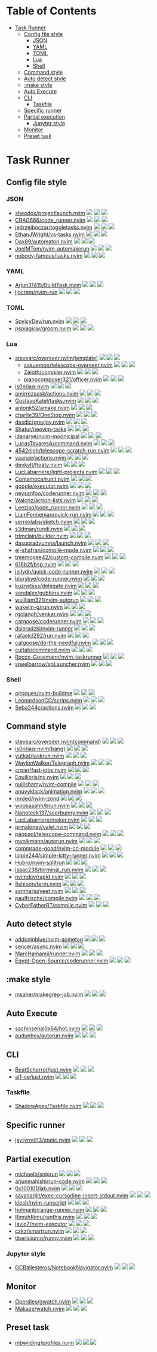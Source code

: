 # Table of Contents

<!-- toc -->

- [Task Runner](#task-runner)
  * [Config file style](#config-file-style)
    + [JSON](#json)
    + [YAML](#yaml)
    + [TOML](#toml)
    + [Lua](#lua)
    + [Shell](#shell)
  * [Command style](#command-style)
  * [Auto detect style](#auto-detect-style)
  * [:make style](#make-style)
  * [Auto Execute](#auto-execute)
  * [CLI](#cli)
    + [Taskfile](#taskfile)
  * [Specific runner](#specific-runner)
  * [Partial execution](#partial-execution)
    + [Jupyter style](#jupyter-style)
  * [Monitor](#monitor)
  * [Preset task](#preset-task)

<!-- tocstop -->

# Task Runner

## Config file style

### JSON

- [sheodox/projectlaunch.nvim](https://github.com/sheodox/projectlaunch.nvim) ![](https://img.shields.io/github/stars/sheodox/projectlaunch.nvim) ![](https://img.shields.io/github/last-commit/sheodox/projectlaunch.nvim) ![](https://img.shields.io/github/commit-activity/y/sheodox/projectlaunch.nvim)
- [CRAG666/code_runner.nvim](https://github.com/CRAG666/code_runner.nvim) ![](https://img.shields.io/github/stars/CRAG666/code_runner.nvim) ![](https://img.shields.io/github/last-commit/CRAG666/code_runner.nvim) ![](https://img.shields.io/github/commit-activity/y/CRAG666/code_runner.nvim)
- [jedrzejboczar/toggletasks.nvim](https://github.com/jedrzejboczar/toggletasks.nvim) ![](https://img.shields.io/github/stars/jedrzejboczar/toggletasks.nvim) ![](https://img.shields.io/github/last-commit/jedrzejboczar/toggletasks.nvim) ![](https://img.shields.io/github/commit-activity/y/jedrzejboczar/toggletasks.nvim)
- [EthanJWright/vs-tasks.nvim](https://github.com/EthanJWright/vs-tasks.nvim) ![](https://img.shields.io/github/stars/EthanJWright/vs-tasks.nvim) ![](https://img.shields.io/github/last-commit/EthanJWright/vs-tasks.nvim) ![](https://img.shields.io/github/commit-activity/y/EthanJWright/vs-tasks.nvim)
- [Dax89/automaton.nvim](https://github.com/Dax89/automaton.nvim) ![](https://img.shields.io/github/stars/Dax89/automaton.nvim) ![](https://img.shields.io/github/last-commit/Dax89/automaton.nvim) ![](https://img.shields.io/github/commit-activity/y/Dax89/automaton.nvim)
- [JoelMTom/nvim-automakerun](https://github.com/JoelMTom/nvim-automakerun) ![](https://img.shields.io/github/stars/JoelMTom/nvim-automakerun) ![](https://img.shields.io/github/last-commit/JoelMTom/nvim-automakerun) ![](https://img.shields.io/github/commit-activity/y/JoelMTom/nvim-automakerun)
- [nobody-famous/tasks.nvim](https://github.com/nobody-famous/tasks.nvim) ![](https://img.shields.io/github/stars/nobody-famous/tasks.nvim) ![](https://img.shields.io/github/last-commit/nobody-famous/tasks.nvim) ![](https://img.shields.io/github/commit-activity/y/nobody-famous/tasks.nvim)

### YAML

- [Arjun31415/BuildTask.nvim](https://github.com/Arjun31415/BuildTask.nvim) ![](https://img.shields.io/github/stars/Arjun31415/BuildTask.nvim) ![](https://img.shields.io/github/last-commit/Arjun31415/BuildTask.nvim) ![](https://img.shields.io/github/commit-activity/y/Arjun31415/BuildTask.nvim)
- [jjocram/nvim-run](https://github.com/jjocram/nvim-run) ![](https://img.shields.io/github/stars/jjocram/nvim-run) ![](https://img.shields.io/github/last-commit/jjocram/nvim-run) ![](https://img.shields.io/github/commit-activity/y/jjocram/nvim-run)

### TOML

- [SpyicyDev/run.nvim](https://github.com/SpyicyDev/run.nvim) ![](https://img.shields.io/github/stars/SpyicyDev/run.nvim) ![](https://img.shields.io/github/last-commit/SpyicyDev/run.nvim) ![](https://img.shields.io/github/commit-activity/y/SpyicyDev/run.nvim)
- [pspiagicw/groom.nvim](https://github.com/pspiagicw/groom.nvim) ![](https://img.shields.io/github/stars/pspiagicw/groom.nvim) ![](https://img.shields.io/github/last-commit/pspiagicw/groom.nvim) ![](https://img.shields.io/github/commit-activity/y/pspiagicw/groom.nvim)

### Lua

- [stevearc/overseer.nvim(template)](https://github.com/stevearc/overseer.nvim) ![](https://img.shields.io/github/stars/stevearc/overseer.nvim) ![](https://img.shields.io/github/last-commit/stevearc/overseer.nvim) ![](https://img.shields.io/github/commit-activity/y/stevearc/overseer.nvim)
  - [sakuemon/telescope-overseer.nvim](https://github.com/sakuemon/telescope-overseer.nvim) ![](https://img.shields.io/github/stars/sakuemon/telescope-overseer.nvim) ![](https://img.shields.io/github/last-commit/sakuemon/telescope-overseer.nvim) ![](https://img.shields.io/github/commit-activity/y/sakuemon/telescope-overseer.nvim)
  - [Zeioth/compiler.nvim](https://github.com/Zeioth/compiler.nvim) ![](https://img.shields.io/github/stars/Zeioth/compiler.nvim) ![](https://img.shields.io/github/last-commit/Zeioth/compiler.nvim) ![](https://img.shields.io/github/commit-activity/y/Zeioth/compiler.nvim)
  - [pianocomposer321/officer.nvim](https://github.com/pianocomposer321/officer.nvim) ![](https://img.shields.io/github/stars/pianocomposer321/officer.nvim) ![](https://img.shields.io/github/last-commit/pianocomposer321/officer.nvim) ![](https://img.shields.io/github/commit-activity/y/pianocomposer321/officer.nvim)
- [is0n/jaq-nvim](https://github.com/is0n/jaq-nvim) ![](https://img.shields.io/github/stars/is0n/jaq-nvim) ![](https://img.shields.io/github/last-commit/is0n/jaq-nvim) ![](https://img.shields.io/github/commit-activity/y/is0n/jaq-nvim)
- [amirrezaask/actions.nvim](https://github.com/amirrezaask/actions.nvim) ![](https://img.shields.io/github/stars/amirrezaask/actions.nvim) ![](https://img.shields.io/github/last-commit/amirrezaask/actions.nvim) ![](https://img.shields.io/github/commit-activity/y/amirrezaask/actions.nvim)
- [GustavoKatel/tasks.nvim](https://github.com/GustavoKatel/tasks.nvim) ![](https://img.shields.io/github/stars/GustavoKatel/tasks.nvim) ![](https://img.shields.io/github/last-commit/GustavoKatel/tasks.nvim) ![](https://img.shields.io/github/commit-activity/y/GustavoKatel/tasks.nvim)
- [antonk52/amake.nvim](https://github.com/antonk52/amake.nvim) ![](https://img.shields.io/github/stars/antonk52/amake.nvim) ![](https://img.shields.io/github/last-commit/antonk52/amake.nvim) ![](https://img.shields.io/github/commit-activity/y/antonk52/amake.nvim)
- [charlie39/OneStop.nvim](https://github.com/charlie39/OneStop.nvim) ![](https://img.shields.io/github/stars/charlie39/OneStop.nvim) ![](https://img.shields.io/github/last-commit/charlie39/OneStop.nvim) ![](https://img.shields.io/github/commit-activity/y/charlie39/OneStop.nvim)
- [desdic/greyjoy.nvim](https://github.com/desdic/greyjoy.nvim) ![](https://img.shields.io/github/stars/desdic/greyjoy.nvim) ![](https://img.shields.io/github/last-commit/desdic/greyjoy.nvim) ![](https://img.shields.io/github/commit-activity/y/desdic/greyjoy.nvim)
- [Shatur/neovim-tasks](https://github.com/Shatur/neovim-tasks) ![](https://img.shields.io/github/stars/Shatur/neovim-tasks) ![](https://img.shields.io/github/last-commit/Shatur/neovim-tasks) ![](https://img.shields.io/github/commit-activity/y/Shatur/neovim-tasks)
- [idanarye/nvim-moonicipal](https://github.com/idanarye/nvim-moonicipal) ![](https://img.shields.io/github/stars/idanarye/nvim-moonicipal) ![](https://img.shields.io/github/last-commit/idanarye/nvim-moonicipal) ![](https://img.shields.io/github/commit-activity/y/idanarye/nvim-moonicipal)
- [LucasTavaresA/command.nvim](https://github.com/LucasTavaresA/command.nvim) ![](https://img.shields.io/github/stars/LucasTavaresA/command.nvim) ![](https://img.shields.io/github/last-commit/LucasTavaresA/command.nvim) ![](https://img.shields.io/github/commit-activity/y/LucasTavaresA/command.nvim)
- [4542elgh/telescope-scratch-run.nvim](https://github.com/4542elgh/telescope-scratch-run.nvim) ![](https://img.shields.io/github/stars/4542elgh/telescope-scratch-run.nvim) ![](https://img.shields.io/github/last-commit/4542elgh/telescope-scratch-run.nvim) ![](https://img.shields.io/github/commit-activity/y/4542elgh/telescope-scratch-run.nvim)
- [yaanae/actions.nvim](https://github.com/yaanae/actions.nvim) ![](https://img.shields.io/github/stars/yaanae/actions.nvim) ![](https://img.shields.io/github/last-commit/yaanae/actions.nvim) ![](https://img.shields.io/github/commit-activity/y/yaanae/actions.nvim)
- [devkvlt/floaty.nvim](https://github.com/devkvlt/floaty.nvim) ![](https://img.shields.io/github/stars/devkvlt/floaty.nvim) ![](https://img.shields.io/github/last-commit/devkvlt/floaty.nvim) ![](https://img.shields.io/github/commit-activity/y/devkvlt/floaty.nvim)
- [LucLabarriere/light-projects.nvim](https://github.com/LucLabarriere/light-projects.nvim) ![](https://img.shields.io/github/stars/LucLabarriere/light-projects.nvim) ![](https://img.shields.io/github/last-commit/LucLabarriere/light-projects.nvim) ![](https://img.shields.io/github/commit-activity/y/LucLabarriere/light-projects.nvim)
- [Comamoca/runit.nvim](https://github.com/Comamoca/runit.nvim) ![](https://img.shields.io/github/stars/Comamoca/runit.nvim) ![](https://img.shields.io/github/last-commit/Comamoca/runit.nvim) ![](https://img.shields.io/github/commit-activity/y/Comamoca/runit.nvim)
- [google/executor.nvim](https://github.com/google/executor.nvim) ![](https://img.shields.io/github/stars/google/executor.nvim) ![](https://img.shields.io/github/last-commit/google/executor.nvim) ![](https://img.shields.io/github/commit-activity/y/google/executor.nvim)
- [neysanfoo/coderunner.nvim](https://github.com/neysanfoo/coderunner.nvim) ![](https://img.shields.io/github/stars/neysanfoo/coderunner.nvim) ![](https://img.shields.io/github/last-commit/neysanfoo/coderunner.nvim) ![](https://img.shields.io/github/commit-activity/y/neysanfoo/coderunner.nvim)
- [Walcriz/action-lists.nvim](https://github.com/Walcriz/action-lists.nvim) ![](https://img.shields.io/github/stars/Walcriz/action-lists.nvim) ![](https://img.shields.io/github/last-commit/Walcriz/action-lists.nvim) ![](https://img.shields.io/github/commit-activity/y/Walcriz/action-lists.nvim)
- [Leeziao/code_runner.nvim](https://github.com/Leeziao/code_runner.nvim) ![](https://img.shields.io/github/stars/Leeziao/code_runner.nvim) ![](https://img.shields.io/github/last-commit/Leeziao/code_runner.nvim) ![](https://img.shields.io/github/commit-activity/y/Leeziao/code_runner.nvim)
- [LiamFenneman/quick-run.nvim](https://github.com/LiamFenneman/quick-run.nvim) ![](https://img.shields.io/github/stars/LiamFenneman/quick-run.nvim) ![](https://img.shields.io/github/last-commit/LiamFenneman/quick-run.nvim) ![](https://img.shields.io/github/commit-activity/y/LiamFenneman/quick-run.nvim)
- [serrexlabs/sketch.nvim](https://github.com/serrexlabs/sketch.nvim) ![](https://img.shields.io/github/stars/serrexlabs/sketch.nvim) ![](https://img.shields.io/github/last-commit/serrexlabs/sketch.nvim) ![](https://img.shields.io/github/commit-activity/y/serrexlabs/sketch.nvim)
- [s3dman/rundi.nvim](https://github.com/s3dman/rundi.nvim) ![](https://img.shields.io/github/stars/s3dman/rundi.nvim) ![](https://img.shields.io/github/last-commit/s3dman/rundi.nvim) ![](https://img.shields.io/github/commit-activity/y/s3dman/rundi.nvim)
- [trimclain/builder.nvim](https://github.com/trimclain/builder.nvim) ![](https://img.shields.io/github/stars/trimclain/builder.nvim) ![](https://img.shields.io/github/last-commit/trimclain/builder.nvim) ![](https://img.shields.io/github/commit-activity/y/trimclain/builder.nvim)
- [dasupradyumna/launch.nvim](https://github.com/dasupradyumna/launch.nvim) ![](https://img.shields.io/github/stars/dasupradyumna/launch.nvim) ![](https://img.shields.io/github/last-commit/dasupradyumna/launch.nvim) ![](https://img.shields.io/github/commit-activity/y/dasupradyumna/launch.nvim)
- [ej-shafran/compile-mode.nvim](https://github.com/ej-shafran/compile-mode.nvim) ![](https://img.shields.io/github/stars/ej-shafran/compile-mode.nvim) ![](https://img.shields.io/github/last-commit/ej-shafran/compile-mode.nvim) ![](https://img.shields.io/github/commit-activity/y/ej-shafran/compile-mode.nvim)
- [treemcgee42/custom-compile.nvim](https://github.com/treemcgee42/custom-compile.nvim) ![](https://img.shields.io/github/stars/treemcgee42/custom-compile.nvim) ![](https://img.shields.io/github/last-commit/treemcgee42/custom-compile.nvim) ![](https://img.shields.io/github/commit-activity/y/treemcgee42/custom-compile.nvim)
- [616b2f/bsp.nvim](https://github.com/616b2f/bsp.nvim) ![](https://img.shields.io/github/stars/616b2f/bsp.nvim) ![](https://img.shields.io/github/last-commit/616b2f/bsp.nvim) ![](https://img.shields.io/github/commit-activity/y/616b2f/bsp.nvim)
- [jellydn/quick-code-runner.nvim](https://github.com/jellydn/quick-code-runner.nvim) ![](https://img.shields.io/github/stars/jellydn/quick-code-runner.nvim) ![](https://img.shields.io/github/last-commit/jellydn/quick-code-runner.nvim) ![](https://img.shields.io/github/commit-activity/y/jellydn/quick-code-runner.nvim)
- [blurskye/code-runner.nvim](https://github.com/blurskye/code-runner.nvim) ![](https://img.shields.io/github/stars/blurskye/code-runner.nvim) ![](https://img.shields.io/github/last-commit/blurskye/code-runner.nvim) ![](https://img.shields.io/github/commit-activity/y/blurskye/code-runner.nvim)
- [kuznetsss/delegate.nvim](https://github.com/kuznetsss/delegate.nvim) ![](https://img.shields.io/github/stars/kuznetsss/delegate.nvim) ![](https://img.shields.io/github/last-commit/kuznetsss/delegate.nvim) ![](https://img.shields.io/github/commit-activity/y/kuznetsss/delegate.nvim)
- [sondalex/gubbins.nvim](https://github.com/sondalex/gubbins.nvim) ![](https://img.shields.io/github/stars/sondalex/gubbins.nvim) ![](https://img.shields.io/github/last-commit/sondalex/gubbins.nvim) ![](https://img.shields.io/github/commit-activity/y/sondalex/gubbins.nvim)
- [wuilliam321/nvim-autorun](https://github.com/wuilliam321/nvim-autorun) ![](https://img.shields.io/github/stars/wuilliam321/nvim-autorun) ![](https://img.shields.io/github/last-commit/wuilliam321/nvim-autorun) ![](https://img.shields.io/github/commit-activity/y/wuilliam321/nvim-autorun)
- [wakelin-g/run.nvim](https://github.com/wakelin-g/run.nvim) ![](https://img.shields.io/github/stars/wakelin-g/run.nvim) ![](https://img.shields.io/github/last-commit/wakelin-g/run.nvim) ![](https://img.shields.io/github/commit-activity/y/wakelin-g/run.nvim)
- [rgolangh/venkat.nvim](https://github.com/rgolangh/venkat.nvim) ![](https://img.shields.io/github/stars/rgolangh/venkat.nvim) ![](https://img.shields.io/github/last-commit/rgolangh/venkat.nvim) ![](https://img.shields.io/github/commit-activity/y/rgolangh/venkat.nvim)
- [catgoose/coderunner.nvim](https://github.com/catgoose/coderunner.nvim) ![](https://img.shields.io/github/stars/catgoose/coderunner.nvim) ![](https://img.shields.io/github/last-commit/catgoose/coderunner.nvim) ![](https://img.shields.io/github/commit-activity/y/catgoose/coderunner.nvim)
- [dsieradzki/nvim-runner](https://github.com/dsieradzki/nvim-runner) ![](https://img.shields.io/github/stars/dsieradzki/nvim-runner) ![](https://img.shields.io/github/last-commit/dsieradzki/nvim-runner) ![](https://img.shields.io/github/commit-activity/y/dsieradzki/nvim-runner)
- [rafaelcl292/run.nvim](https://github.com/rafaelcl292/run.nvim) ![](https://img.shields.io/github/stars/rafaelcl292/run.nvim) ![](https://img.shields.io/github/last-commit/rafaelcl292/run.nvim) ![](https://img.shields.io/github/commit-activity/y/rafaelcl292/run.nvim)
- [catgoose/do-the-needful.nvim](https://github.com/catgoose/do-the-needful.nvim) ![](https://img.shields.io/github/stars/catgoose/do-the-needful.nvim) ![](https://img.shields.io/github/last-commit/catgoose/do-the-needful.nvim) ![](https://img.shields.io/github/commit-activity/y/catgoose/do-the-needful.nvim)
- [cultab/command.nvim](https://github.com/cultab/command.nvim) ![](https://img.shields.io/github/stars/cultab/command.nvim) ![](https://img.shields.io/github/last-commit/cultab/command.nvim) ![](https://img.shields.io/github/commit-activity/y/cultab/command.nvim)
- [Rocco-Gossmann/nvim-taskrunner](https://github.com/Rocco-Gossmann/nvim-taskrunner) ![](https://img.shields.io/github/stars/Rocco-Gossmann/nvim-taskrunner) ![](https://img.shields.io/github/last-commit/Rocco-Gossmann/nvim-taskrunner) ![](https://img.shields.io/github/commit-activity/y/Rocco-Gossmann/nvim-taskrunner)
- [speelbarrow/spLauncher.nvim](https://github.com/speelbarrow/spLauncher.nvim) ![](https://img.shields.io/github/stars/speelbarrow/spLauncher.nvim) ![](https://img.shields.io/github/last-commit/speelbarrow/spLauncher.nvim) ![](https://img.shields.io/github/commit-activity/y/speelbarrow/spLauncher.nvim)

### Shell

- [ojroques/nvim-buildme](https://github.com/ojroques/nvim-buildme) ![](https://img.shields.io/github/stars/ojroques/nvim-buildme) ![](https://img.shields.io/github/last-commit/ojroques/nvim-buildme) ![](https://img.shields.io/github/commit-activity/y/ojroques/nvim-buildme)
- [LeonardsonCC/scrips.nvim](https://github.com/LeonardsonCC/scrips.nvim) ![](https://img.shields.io/github/stars/LeonardsonCC/scrips.nvim) ![](https://img.shields.io/github/last-commit/LeonardsonCC/scrips.nvim) ![](https://img.shields.io/github/commit-activity/y/LeonardsonCC/scrips.nvim)
- [Seba244c/actions.nvim](https://github.com/Seba244c/actions.nvim) ![](https://img.shields.io/github/stars/Seba244c/actions.nvim) ![](https://img.shields.io/github/last-commit/Seba244c/actions.nvim) ![](https://img.shields.io/github/commit-activity/y/Seba244c/actions.nvim)

## Command style

- [stevearc/overseer.nvim(command)](https://github.com/stevearc/overseer.nvim) ![](https://img.shields.io/github/stars/stevearc/overseer.nvim) ![](https://img.shields.io/github/last-commit/stevearc/overseer.nvim) ![](https://img.shields.io/github/commit-activity/y/stevearc/overseer.nvim)
- [is0n/jaq-nvim(bang)](https://github.com/is0n/jaq-nvim) ![](https://img.shields.io/github/stars/is0n/jaq-nvim) ![](https://img.shields.io/github/last-commit/is0n/jaq-nvim) ![](https://img.shields.io/github/commit-activity/y/is0n/jaq-nvim)
- [yutkat/taskrun.nvim](https://github.com/yutkat/taskrun.nvim) ![](https://img.shields.io/github/stars/yutkat/taskrun.nvim) ![](https://img.shields.io/github/last-commit/yutkat/taskrun.nvim) ![](https://img.shields.io/github/commit-activity/y/yutkat/taskrun.nvim)
- [WaylonWalker/Telegraph.nvim](https://github.com/WaylonWalker/Telegraph.nvim) ![](https://img.shields.io/github/stars/WaylonWalker/Telegraph.nvim) ![](https://img.shields.io/github/last-commit/WaylonWalker/Telegraph.nvim) ![](https://img.shields.io/github/commit-activity/y/WaylonWalker/Telegraph.nvim)
- [crpier/fast-jobs.nvim](https://github.com/crpier/fast-jobs.nvim) ![](https://img.shields.io/github/stars/crpier/fast-jobs.nvim) ![](https://img.shields.io/github/last-commit/crpier/fast-jobs.nvim) ![](https://img.shields.io/github/commit-activity/y/crpier/fast-jobs.nvim)
- [Equilibris/nx.nvim](https://github.com/Equilibris/nx.nvim) ![](https://img.shields.io/github/stars/Equilibris/nx.nvim) ![](https://img.shields.io/github/last-commit/Equilibris/nx.nvim) ![](https://img.shields.io/github/commit-activity/y/Equilibris/nx.nvim)
- [nullishamy/nvim-compile](https://github.com/nullishamy/nvim-compile) ![](https://img.shields.io/github/stars/nullishamy/nvim-compile) ![](https://img.shields.io/github/last-commit/nullishamy/nvim-compile) ![](https://img.shields.io/github/commit-activity/y/nullishamy/nvim-compile)
- [anuvyklack/animation.nvim](https://github.com/anuvyklack/animation.nvim) ![](https://img.shields.io/github/stars/anuvyklack/animation.nvim) ![](https://img.shields.io/github/last-commit/anuvyklack/animation.nvim) ![](https://img.shields.io/github/commit-activity/y/anuvyklack/animation.nvim)
- [mrded/nvim-zond](https://github.com/mrded/nvim-zond) ![](https://img.shields.io/github/stars/mrded/nvim-zond) ![](https://img.shields.io/github/last-commit/mrded/nvim-zond) ![](https://img.shields.io/github/commit-activity/y/mrded/nvim-zond)
- [woosaaahh/brun.nvim](https://github.com/woosaaahh/brun.nvim) ![](https://img.shields.io/github/stars/woosaaahh/brun.nvim) ![](https://img.shields.io/github/last-commit/woosaaahh/brun.nvim) ![](https://img.shields.io/github/commit-activity/y/woosaaahh/brun.nvim)
- [Nanoteck137/scorbunny.nvim](https://github.com/Nanoteck137/scorbunny.nvim) ![](https://img.shields.io/github/stars/Nanoteck137/scorbunny.nvim) ![](https://img.shields.io/github/last-commit/Nanoteck137/scorbunny.nvim) ![](https://img.shields.io/github/commit-activity/y/Nanoteck137/scorbunny.nvim)
- [LucLabarriere/maker.nvim](https://github.com/LucLabarriere/maker.nvim) ![](https://img.shields.io/github/stars/LucLabarriere/maker.nvim) ![](https://img.shields.io/github/last-commit/LucLabarriere/maker.nvim) ![](https://img.shields.io/github/commit-activity/y/LucLabarriere/maker.nvim)
- [prmaloney/valet.nvim](https://github.com/prmaloney/valet.nvim) ![](https://img.shields.io/github/stars/prmaloney/valet.nvim) ![](https://img.shields.io/github/last-commit/prmaloney/valet.nvim) ![](https://img.shields.io/github/commit-activity/y/prmaloney/valet.nvim)
- [paopaol/telescope-command.nvim](https://github.com/paopaol/telescope-command.nvim) ![](https://img.shields.io/github/stars/paopaol/telescope-command.nvim) ![](https://img.shields.io/github/last-commit/paopaol/telescope-command.nvim) ![](https://img.shields.io/github/commit-activity/y/paopaol/telescope-command.nvim)
- [mvolkmann/autorun.nvim](https://github.com/mvolkmann/autorun.nvim) ![](https://img.shields.io/github/stars/mvolkmann/autorun.nvim) ![](https://img.shields.io/github/last-commit/mvolkmann/autorun.nvim) ![](https://img.shields.io/github/commit-activity/y/mvolkmann/autorun.nvim)
- [commrade-goad/nvim-cc-module](https://github.com/commrade-goad/nvim-cc-module) ![](https://img.shields.io/github/stars/commrade-goad/nvim-cc-module) ![](https://img.shields.io/github/last-commit/commrade-goad/nvim-cc-module) ![](https://img.shields.io/github/commit-activity/y/commrade-goad/nvim-cc-module)
- [lolpie244/simple-kitty-runner.nvim](https://github.com/lolpie244/simple-kitty-runner.nvim) ![](https://img.shields.io/github/stars/lolpie244/simple-kitty-runner.nvim) ![](https://img.shields.io/github/last-commit/lolpie244/simple-kitty-runner.nvim) ![](https://img.shields.io/github/commit-activity/y/lolpie244/simple-kitty-runner.nvim)
- [Hubro/nvim-splitrun](https://github.com/Hubro/nvim-splitrun) ![](https://img.shields.io/github/stars/Hubro/nvim-splitrun) ![](https://img.shields.io/github/last-commit/Hubro/nvim-splitrun) ![](https://img.shields.io/github/commit-activity/y/Hubro/nvim-splitrun)
- [isaac238/terminal_run.nvim](https://github.com/isaac238/terminal_run.nvim) ![](https://img.shields.io/github/stars/isaac238/terminal_run.nvim) ![](https://img.shields.io/github/last-commit/isaac238/terminal_run.nvim) ![](https://img.shields.io/github/commit-activity/y/isaac238/terminal_run.nvim)
- [nvimdev/rapid.nvim](https://github.com/nvimdev/rapid.nvim) ![](https://img.shields.io/github/stars/nvimdev/rapid.nvim) ![](https://img.shields.io/github/last-commit/nvimdev/rapid.nvim) ![](https://img.shields.io/github/commit-activity/y/nvimdev/rapid.nvim)
- [fishioon/term.nvim](https://github.com/fishioon/term.nvim) ![](https://img.shields.io/github/stars/fishioon/term.nvim) ![](https://img.shields.io/github/last-commit/fishioon/term.nvim) ![](https://img.shields.io/github/commit-activity/y/fishioon/term.nvim)
- [samharju/yeet.nvim](https://github.com/samharju/yeet.nvim) ![](https://img.shields.io/github/stars/samharju/yeet.nvim) ![](https://img.shields.io/github/last-commit/samharju/yeet.nvim) ![](https://img.shields.io/github/commit-activity/y/samharju/yeet.nvim)
- [paulfrische/compile.nvim](https://github.com/paulfrische/compile.nvim) ![](https://img.shields.io/github/stars/paulfrische/compile.nvim) ![](https://img.shields.io/github/last-commit/paulfrische/compile.nvim) ![](https://img.shields.io/github/commit-activity/y/paulfrische/compile.nvim)
- [CyberFatherRT/compile.nvim](https://github.com/CyberFatherRT/compile.nvim) ![](https://img.shields.io/github/stars/CyberFatherRT/compile.nvim) ![](https://img.shields.io/github/last-commit/CyberFatherRT/compile.nvim) ![](https://img.shields.io/github/commit-activity/y/CyberFatherRT/compile.nvim)

## Auto detect style

- [addcninblue/nvim-acmetag](https://github.com/addcninblue/nvim-acmetag) ![](https://img.shields.io/github/stars/addcninblue/nvim-acmetag) ![](https://img.shields.io/github/last-commit/addcninblue/nvim-acmetag) ![](https://img.shields.io/github/commit-activity/y/addcninblue/nvim-acmetag)
- [sencer/async.nvim](https://github.com/sencer/async.nvim) ![](https://img.shields.io/github/stars/sencer/async.nvim) ![](https://img.shields.io/github/last-commit/sencer/async.nvim) ![](https://img.shields.io/github/commit-activity/y/sencer/async.nvim)
- [MarcHamamji/runner.nvim](https://github.com/MarcHamamji/runner.nvim) ![](https://img.shields.io/github/stars/MarcHamamji/runner.nvim) ![](https://img.shields.io/github/last-commit/MarcHamamji/runner.nvim) ![](https://img.shields.io/github/commit-activity/y/MarcHamamji/runner.nvim)
- [Egypt-Open-Source/coderunner.nvim](https://github.com/Egypt-Open-Source/coderunner.nvim) ![](https://img.shields.io/github/stars/Egypt-Open-Source/coderunner.nvim) ![](https://img.shields.io/github/last-commit/Egypt-Open-Source/coderunner.nvim) ![](https://img.shields.io/github/commit-activity/y/Egypt-Open-Source/coderunner.nvim)

## :make style

- [msaher/makegrep-job.nvim](https://github.com/msaher/makegrep-job.nvim) ![](https://img.shields.io/github/stars/msaher/makegrep-job.nvim) ![](https://img.shields.io/github/last-commit/msaher/makegrep-job.nvim) ![](https://img.shields.io/github/commit-activity/y/msaher/makegrep-job.nvim)

## Auto Execute

- [sachinsenal0x64/hot.nvim](https://github.com/sachinsenal0x64/hot.nvim) ![](https://img.shields.io/github/stars/sachinsenal0x64/hot.nvim) ![](https://img.shields.io/github/last-commit/sachinsenal0x64/hot.nvim) ![](https://img.shields.io/github/commit-activity/y/sachinsenal0x64/hot.nvim)
- [audunhov/autorun.nvim](https://github.com/audunhov/autorun.nvim) ![](https://img.shields.io/github/stars/audunhov/autorun.nvim) ![](https://img.shields.io/github/last-commit/audunhov/autorun.nvim) ![](https://img.shields.io/github/commit-activity/y/audunhov/autorun.nvim)

## CLI

- [BeatScherrer/just.nvim](https://github.com/BeatScherrer/just.nvim) ![](https://img.shields.io/github/stars/BeatScherrer/just.nvim) ![](https://img.shields.io/github/last-commit/BeatScherrer/just.nvim) ![](https://img.shields.io/github/commit-activity/y/BeatScherrer/just.nvim)
- [al1-ce/just.nvim](https://github.com/al1-ce/just.nvim) ![](https://img.shields.io/github/stars/al1-ce/just.nvim) ![](https://img.shields.io/github/last-commit/al1-ce/just.nvim) ![](https://img.shields.io/github/commit-activity/y/al1-ce/just.nvim)

### Taskfile

- [ShadowApex/Taskfile.nvim](https://github.com/ShadowApex/Taskfile.nvim) ![](https://img.shields.io/github/stars/ShadowApex/Taskfile.nvim) ![](https://img.shields.io/github/last-commit/ShadowApex/Taskfile.nvim) ![](https://img.shields.io/github/commit-activity/y/ShadowApex/Taskfile.nvim)

## Specific runner

- [jaytyrrell13/static.nvim](https://github.com/jaytyrrell13/static.nvim) ![](https://img.shields.io/github/stars/jaytyrrell13/static.nvim) ![](https://img.shields.io/github/last-commit/jaytyrrell13/static.nvim) ![](https://img.shields.io/github/commit-activity/y/jaytyrrell13/static.nvim)

## Partial execution

- [michaelb/sniprun](https://github.com/michaelb/sniprun) ![](https://img.shields.io/github/stars/michaelb/sniprun) ![](https://img.shields.io/github/last-commit/michaelb/sniprun) ![](https://img.shields.io/github/commit-activity/y/michaelb/sniprun)
- [arjunmahishi/run-code.nvim](https://github.com/arjunmahishi/run-code.nvim) ![](https://img.shields.io/github/stars/arjunmahishi/run-code.nvim) ![](https://img.shields.io/github/last-commit/arjunmahishi/run-code.nvim) ![](https://img.shields.io/github/commit-activity/y/arjunmahishi/run-code.nvim)
- [0x100101/lab.nvim](https://github.com/0x100101/lab.nvim) ![](https://img.shields.io/github/stars/0x100101/lab.nvim) ![](https://img.shields.io/github/last-commit/0x100101/lab.nvim) ![](https://img.shields.io/github/commit-activity/y/0x100101/lab.nvim)
- [sayanarijit/exec-cursorline-insert-stdout.nvim](https://github.com/sayanarijit/exec-cursorline-insert-stdout.nvim) ![](https://img.shields.io/github/stars/sayanarijit/exec-cursorline-insert-stdout.nvim) ![](https://img.shields.io/github/last-commit/sayanarijit/exec-cursorline-insert-stdout.nvim) ![](https://img.shields.io/github/commit-activity/y/sayanarijit/exec-cursorline-insert-stdout.nvim)
- [klesh/nvim-runscript](https://github.com/klesh/nvim-runscript) ![](https://img.shields.io/github/stars/klesh/nvim-runscript) ![](https://img.shields.io/github/last-commit/klesh/nvim-runscript) ![](https://img.shields.io/github/commit-activity/y/klesh/nvim-runscript)
- [holmanb/range-runner.nvim](https://github.com/holmanb/range-runner.nvim) ![](https://img.shields.io/github/stars/holmanb/range-runner.nvim) ![](https://img.shields.io/github/last-commit/holmanb/range-runner.nvim) ![](https://img.shields.io/github/commit-activity/y/holmanb/range-runner.nvim)
- [RimuhRimu/runthis.nvim](https://github.com/RimuhRimu/runthis.nvim) ![](https://img.shields.io/github/stars/RimuhRimu/runthis.nvim) ![](https://img.shields.io/github/last-commit/RimuhRimu/runthis.nvim) ![](https://img.shields.io/github/commit-activity/y/RimuhRimu/runthis.nvim)
- [javio7/nvim-executor](https://github.com/javio7/nvim-executor) ![](https://img.shields.io/github/stars/javio7/nvim-executor) ![](https://img.shields.io/github/last-commit/javio7/nvim-executor) ![](https://img.shields.io/github/commit-activity/y/javio7/nvim-executor)
- [czkz/smartrun.nvim](https://github.com/czkz/smartrun.nvim) ![](https://img.shields.io/github/stars/czkz/smartrun.nvim) ![](https://img.shields.io/github/last-commit/czkz/smartrun.nvim) ![](https://img.shields.io/github/commit-activity/y/czkz/smartrun.nvim)
- [tiberiuiurco/runny.nvim](https://github.com/tiberiuiurco/runny.nvim) ![](https://img.shields.io/github/stars/tiberiuiurco/runny.nvim) ![](https://img.shields.io/github/last-commit/tiberiuiurco/runny.nvim) ![](https://img.shields.io/github/commit-activity/y/tiberiuiurco/runny.nvim)

### Jupyter style

- [GCBallesteros/NotebookNavigator.nvim](https://github.com/GCBallesteros/NotebookNavigator.nvim) ![](https://img.shields.io/github/stars/GCBallesteros/NotebookNavigator.nvim) ![](https://img.shields.io/github/last-commit/GCBallesteros/NotebookNavigator.nvim) ![](https://img.shields.io/github/commit-activity/y/GCBallesteros/NotebookNavigator.nvim)

## Monitor

- [Operdies/gwatch.nvim](https://github.com/Operdies/gwatch.nvim) ![](https://img.shields.io/github/stars/Operdies/gwatch.nvim) ![](https://img.shields.io/github/last-commit/Operdies/gwatch.nvim) ![](https://img.shields.io/github/commit-activity/y/Operdies/gwatch.nvim)
- [Makaze/watch.nvim](https://github.com/Makaze/watch.nvim) ![](https://img.shields.io/github/stars/Makaze/watch.nvim) ![](https://img.shields.io/github/last-commit/Makaze/watch.nvim) ![](https://img.shields.io/github/commit-activity/y/Makaze/watch.nvim)

## Preset task

- [mbwilding/profiles.nvim](https://github.com/mbwilding/profiles.nvim) ![](https://img.shields.io/github/stars/mbwilding/profiles.nvim) ![](https://img.shields.io/github/last-commit/mbwilding/profiles.nvim) ![](https://img.shields.io/github/commit-activity/y/mbwilding/profiles.nvim)
